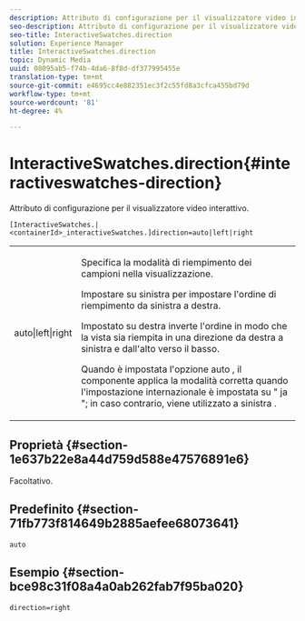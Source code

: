 ```yaml
---
description: Attributo di configurazione per il visualizzatore video interattivo.
seo-description: Attributo di configurazione per il visualizzatore video interattivo.
seo-title: InteractiveSwatches.direction
solution: Experience Manager
title: InteractiveSwatches.direction
topic: Dynamic Media
uuid: 08095ab5-f74b-4da6-8f8d-df377995455e
translation-type: tm+mt
source-git-commit: e4695cc4e882351ec3f2c55fd8a3cfca455bd79d
workflow-type: tm+mt
source-wordcount: '81'
ht-degree: 4%

---
```



# InteractiveSwatches.direction{#interactiveswatches-direction}

Attributo di configurazione per il visualizzatore video interattivo.

`[InteractiveSwatches.|<containerId>_interactiveSwatches.]direction=auto|left|right`

<table id="table_441553CD34C94A58A9D7CBF772DEDDB6"> 
 <tbody> 
  <tr> 
   <td colname="col1"> <p> <span class="codeph"> auto|left|right  </span> </p> </td> 
   <td colname="col2"> <p> Specifica la modalità di riempimento dei campioni nella visualizzazione. </p> <p>Impostare su <span class="codeph"> sinistra </span> per impostare l'ordine di riempimento da sinistra a destra. </p> <p>Impostato su <span class="codeph"> destra </span> inverte l'ordine in modo che la vista sia riempita in una direzione da destra a sinistra e dall'alto verso il basso. </p> <p>Quando è impostata l'opzione <span class="codeph"> auto </span>, il componente applica la modalità corretta quando l'impostazione internazionale è impostata su " <span class="codeph"> ja </span>"; in caso contrario, viene utilizzato <span class="codeph"> a sinistra </span>. </p> </td> 
  </tr> 
 </tbody> 
</table>

## Proprietà {#section-1e637b22e8a44d759d588e47576891e6}

Facoltativo.

## Predefinito {#section-71fb773f814649b2885aefee68073641}

`auto`

## Esempio {#section-bce98c31f08a4a0ab262fab7f95ba020}

```
direction=right
```

